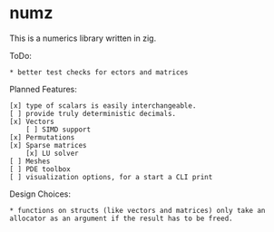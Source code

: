 # numz
This is a numerics library written in zig.

ToDo:

    * better test checks for ectors and matrices

Planned Features:

    [x] type of scalars is easily interchangeable.
    [ ] provide truly deterministic decimals.
    [x] Vectors
        [ ] SIMD support
    [x] Permutations
    [x] Sparse matrices
        [x] LU solver
    [ ] Meshes
    [ ] PDE toolbox
    [ ] visualization options, for a start a CLI print

Design Choices:

    * functions on structs (like vectors and matrices) only take an allocator as an argument if the result has to be freed.

